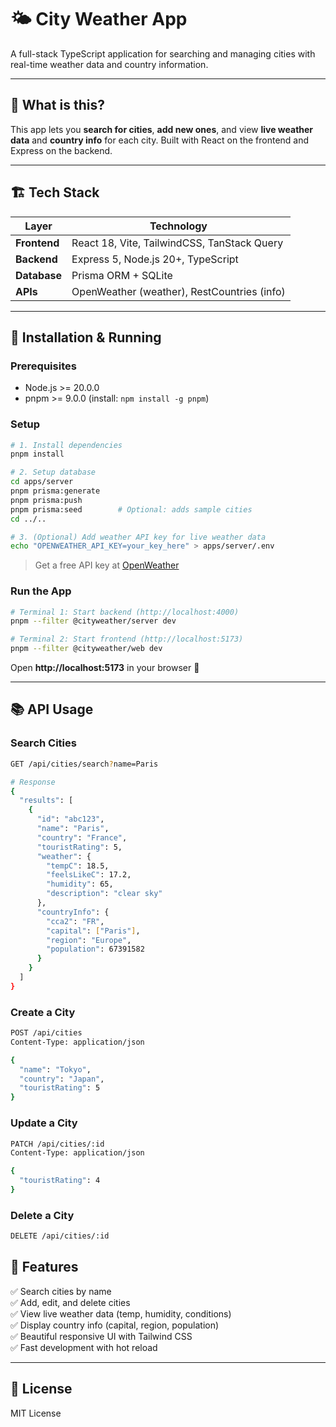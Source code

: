 # 🌤️ City Weather App

A full-stack TypeScript application for searching and managing cities with real-time weather data and country information.

---

## 📖 What is this?

This app lets you **search for cities**, **add new ones**, and view **live weather data** and **country info** for each city. Built with React on the frontend and Express on the backend.

---

## 🏗️ Tech Stack

| Layer        | Technology                                  |
| ------------ | ------------------------------------------- |
| **Frontend** | React 18, Vite, TailwindCSS, TanStack Query |
| **Backend**  | Express 5, Node.js 20+, TypeScript          |
| **Database** | Prisma ORM + SQLite                         |
| **APIs**     | OpenWeather (weather), RestCountries (info) |

---

## 🚀 Installation & Running

### Prerequisites

- Node.js >= 20.0.0
- pnpm >= 9.0.0 (install: `npm install -g pnpm`)

### Setup

```bash
# 1. Install dependencies
pnpm install

# 2. Setup database
cd apps/server
pnpm prisma:generate
pnpm prisma:push
pnpm prisma:seed        # Optional: adds sample cities
cd ../..

# 3. (Optional) Add weather API key for live weather data
echo "OPENWEATHER_API_KEY=your_key_here" > apps/server/.env
```

> Get a free API key at [OpenWeather](https://openweathermap.org/api)

### Run the App

```bash
# Terminal 1: Start backend (http://localhost:4000)
pnpm --filter @cityweather/server dev

# Terminal 2: Start frontend (http://localhost:5173)
pnpm --filter @cityweather/web dev
```

Open **http://localhost:5173** in your browser 🎉

---

## 📚 API Usage

### Search Cities

```bash
GET /api/cities/search?name=Paris

# Response
{
  "results": [
    {
      "id": "abc123",
      "name": "Paris",
      "country": "France",
      "touristRating": 5,
      "weather": {
        "tempC": 18.5,
        "feelsLikeC": 17.2,
        "humidity": 65,
        "description": "clear sky"
      },
      "countryInfo": {
        "cca2": "FR",
        "capital": ["Paris"],
        "region": "Europe",
        "population": 67391582
      }
    }
  ]
}
```

### Create a City

```bash
POST /api/cities
Content-Type: application/json

{
  "name": "Tokyo",
  "country": "Japan",
  "touristRating": 5
}
```

### Update a City

```bash
PATCH /api/cities/:id
Content-Type: application/json

{
  "touristRating": 4
}
```

### Delete a City

```bash
DELETE /api/cities/:id
```

## 🎨 Features

✅ Search cities by name  
✅ Add, edit, and delete cities  
✅ View live weather data (temp, humidity, conditions)  
✅ Display country info (capital, region, population)  
✅ Beautiful responsive UI with Tailwind CSS  
✅ Fast development with hot reload

---

## 📝 License

MIT License
